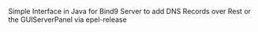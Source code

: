 Simple Interface in Java for 
Bind9 Server to add DNS Records over
Rest or the GUIServerPanel via epel-release